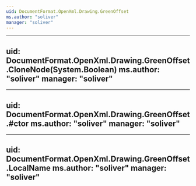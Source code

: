 ```yaml
---
uid: DocumentFormat.OpenXml.Drawing.GreenOffset
ms.author: "soliver"
manager: "soliver"
---
```


---
uid: DocumentFormat.OpenXml.Drawing.GreenOffset.CloneNode(System.Boolean)
ms.author: "soliver"
manager: "soliver"
---

---
uid: DocumentFormat.OpenXml.Drawing.GreenOffset.#ctor
ms.author: "soliver"
manager: "soliver"
---

---
uid: DocumentFormat.OpenXml.Drawing.GreenOffset.LocalName
ms.author: "soliver"
manager: "soliver"
---

